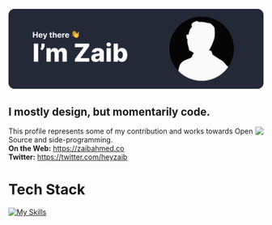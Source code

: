 ![Github Banner](https://github.com/heyzaib/heyzaib/blob/main/Github%20Banner.svg)
## I mostly design, but momentarily code.

<a href="https://discord.com/users/903665792300769290">
  <img src="https://lanyard.cnrad.dev/api/903665792300769290?idleMessage=Probably%20online%20but%20idle..&bg=161b22" align="right" />
</a>

This profile represents some of my contribution and works towards Open Source and side-programming. <br />
**On the Web:** https://zaibahmed.co<br />
**Twitter:** https://twitter.com/heyzaib <br />

# Tech Stack
[![My Skills](https://skillicons.dev/icons?i=ts,html,css,react,next,tailwind)](https://skillicons.dev)
